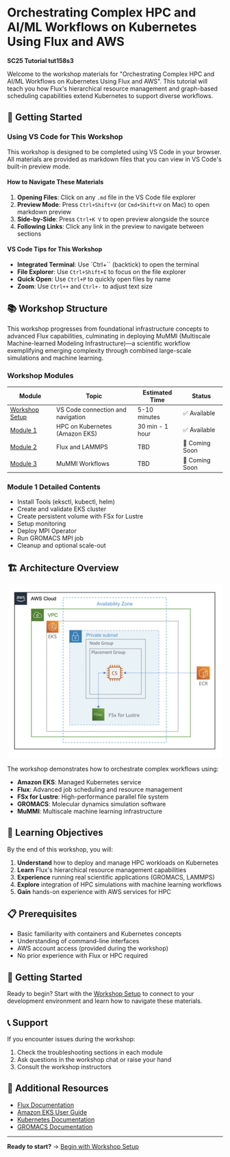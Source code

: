 # Orchestrating Complex HPC and AI/ML Workflows on Kubernetes Using Flux and AWS

**SC25 Tutorial tut158s3**

Welcome to the workshop materials for "Orchestrating Complex HPC and AI/ML Workflows on Kubernetes Using Flux and AWS". This tutorial will teach you how Flux's hierarchical resource management and graph-based scheduling capabilities extend Kubernetes to support diverse workflows.

## 🚀 Getting Started

### Using VS Code for This Workshop

This workshop is designed to be completed using VS Code in your browser. All materials are provided as markdown files that you can view in VS Code's built-in preview mode.

#### How to Navigate These Materials

1. **Opening Files**: Click on any `.md` file in the VS Code file explorer
2. **Preview Mode**: Press `Ctrl+Shift+V` (or `Cmd+Shift+V` on Mac) to open markdown preview
3. **Side-by-Side**: Press `Ctrl+K V` to open preview alongside the source
4. **Following Links**: Click any link in the preview to navigate between sections

#### VS Code Tips for This Workshop

- **Integrated Terminal**: Use `Ctrl+`` (backtick) to open the terminal
- **File Explorer**: Use `Ctrl+Shift+E` to focus on the file explorer
- **Quick Open**: Use `Ctrl+P` to quickly open files by name
- **Zoom**: Use `Ctrl++` and `Ctrl+-` to adjust text size

## 📚 Workshop Structure

This workshop progresses from foundational infrastructure concepts to advanced Flux capabilities, culminating in deploying MuMMI (Multiscale Machine-learned Modeling Infrastructure)—a scientific workflow exemplifying emerging complexity through combined large-scale simulations and machine learning.

### Workshop Modules

| Module | Topic | Estimated Time | Status |
|--------|-------|----------------|---------|
| [Workshop Setup](01-workshop-setup/README.md) | VS Code connection and navigation | 5-10 minutes | ✅ Available |
| [Module 1](02-module1-hpc-kubernetes/README.md) | HPC on Kubernetes (Amazon EKS) | 30 min - 1 hour | ✅ Available |
| [Module 2](03-module2-flux-lammps/README.md) | Flux and LAMMPS | TBD | 🚧 Coming Soon |
| [Module 3](04-module3-mummi-workflows/README.md) | MuMMI Workflows | TBD | 🚧 Coming Soon |

### Module 1 Detailed Contents

- Install Tools (eksctl, kubectl, helm)
- Create and validate EKS cluster
- Create persistent volume with FSx for Lustre
- Setup monitoring
- Deploy MPI Operator
- Run GROMACS MPI job
- Cleanup and optional scale-out

## 🏗️ Architecture Overview

![Flux+EKS Architecture](images/aws-eks/eks-hpc-architecture.png)

The workshop demonstrates how to orchestrate complex workflows using:
- **Amazon EKS**: Managed Kubernetes service
- **Flux**: Advanced job scheduling and resource management
- **FSx for Lustre**: High-performance parallel file system
- **GROMACS**: Molecular dynamics simulation software
- **MuMMI**: Multiscale machine learning infrastructure

## 🎯 Learning Objectives

By the end of this workshop, you will:

1. **Understand** how to deploy and manage HPC workloads on Kubernetes
2. **Learn** Flux's hierarchical resource management capabilities
3. **Experience** running real scientific applications (GROMACS, LAMMPS)
4. **Explore** integration of HPC simulations with machine learning workflows
5. **Gain** hands-on experience with AWS services for HPC

## 📋 Prerequisites

- Basic familiarity with containers and Kubernetes concepts
- Understanding of command-line interfaces
- AWS account access (provided during the workshop)
- No prior experience with Flux or HPC required

## 🚦 Getting Started

Ready to begin? Start with the [Workshop Setup](01-workshop-setup/README.md) to connect to your development environment and learn how to navigate these materials.

## 📞 Support

If you encounter issues during the workshop:

1. Check the troubleshooting sections in each module
2. Ask questions in the workshop chat or raise your hand
3. Consult the workshop instructors

## 📄 Additional Resources

- [Flux Documentation](https://flux-framework.readthedocs.io/)
- [Amazon EKS User Guide](https://docs.aws.amazon.com/eks/latest/userguide/)
- [Kubernetes Documentation](https://kubernetes.io/docs/)
- [GROMACS Documentation](https://manual.gromacs.org/)

---

**Ready to start?** → [Begin with Workshop Setup](01-workshop-setup/README.md)